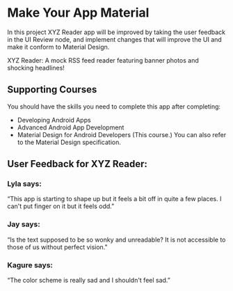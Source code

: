# Make Your App Material

In this project XYZ Reader app will be improved by
taking the user feedback in the UI Review node, and implement changes that will improve the UI and make it conform to Material Design.

XYZ Reader: A mock RSS feed reader featuring banner photos and shocking headlines!

## Supporting Courses

You should have the skills you need to complete this app after completing:
- Developing Android Apps
- Advanced Android App Development
- Material Design for Android Developers (This course.)
You can also refer to the Material Design specification.

## User Feedback for XYZ Reader:

### Lyla says:
“This app is starting to shape up but it feels a bit off in quite a few places. I can't put finger on it but it feels odd.”

### Jay says:
“Is the text supposed to be so wonky and unreadable? It is not accessible to those of us without perfect vision."

### Kagure says:
“The color scheme is really sad and I shouldn't feel sad.”